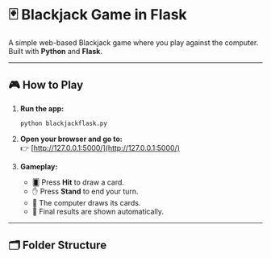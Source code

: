 # 🃏 Blackjack Game in Flask

A simple web-based Blackjack game where you play against the computer.  
Built with **Python** and **Flask**.

---

## 🎮 How to Play

1. **Run the app:**

    ```bash
    python blackjackflask.py
    ```

2. **Open your browser and go to:**  
   👉 [http://127.0.0.1:5000/](http://127.0.0.1:5000/)

3. **Gameplay:**
   - 🂠 Press **Hit** to draw a card.
   - ✋ Press **Stand** to end your turn.
   - 🤖 The computer draws its cards.
   - 🏁 Final results are shown automatically.

---

## 🗂 Folder Structure

